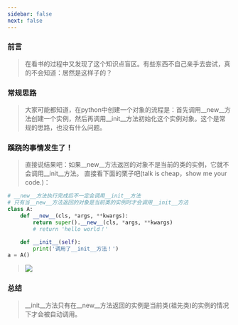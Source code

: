 ```yaml
---
sidebar: false
next: false
---
```

<BlogInfo/>

### 前言

> 
> 在看书的过程中又发现了这个知识点盲区。有些东西不自己亲手去尝试，真的不会知道：居然是这样子的？
> 

### 常规思路

> 大家可能都知道，在python中创建一个对象的流程是：首先调用__new__方法创建一个实例，然后再调用__init__方法初始化这个实例对象。这个是常规的思路，也没有什么问题。

### 蹊跷的事情发生了！

> 直接说结果吧：如果__new__方法返回的对象不是当前的类的实例，它就不会调用__init__方法。
> 直接看下面的栗子吧(talk is cheap，show me your  code.)：

```python
# __new__方法执行完成后不一定会调用__init__方法
# 只有当__new__方法返回的对象是当前类的实例时才会调用__init__方法
class A:
    def __new__(cls, *args, **kwargs):
        return super().__new__(cls, *args, **kwargs)
        # return 'hello world！'

    def __init__(self):
        print('调用了__init__方法！')
a = A()
```

> ![](http://www.lll.plus/media/image/2024/01/15/219a8f245c4544e58fae72ef2da89d3c.2c1d64cab2f811eeb3a9eb54e8a036ec.png)

### 总结


> __init__方法只有在__new__方法返回的实例是当前类(祖先类)的实例的情况下才会被自动调用。

<ActionBox />
        
<style>#top-box {margin-top:0.5rem!important;}</style>